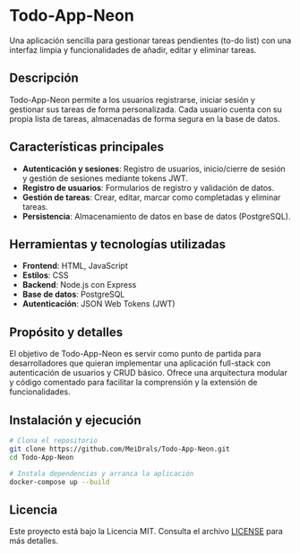 # Todo-App-Neon

Una aplicación sencilla para gestionar tareas pendientes (to-do list) con una interfaz limpia y funcionalidades de añadir, editar y eliminar tareas.

## Descripción

Todo-App-Neon permite a los usuarios registrarse, iniciar sesión y gestionar sus tareas de forma personalizada. Cada usuario cuenta con su propia lista de tareas, almacenadas de forma segura en la base de datos.

## Características principales

- **Autenticación y sesiones**: Registro de usuarios, inicio/cierre de sesión y gestión de sesiones mediante tokens JWT.
- **Registro de usuarios**: Formularios de registro y validación de datos.
- **Gestión de tareas**: Crear, editar, marcar como completadas y eliminar tareas.
- **Persistencia**: Almacenamiento de datos en base de datos (PostgreSQL).

## Herramientas y tecnologías utilizadas

- **Frontend**: HTML, JavaScript
- **Estilos**: CSS
- **Backend**: Node.js con Express
- **Base de datos**: PostgreSQL
- **Autenticación**: JSON Web Tokens (JWT)

## Propósito y detalles

El objetivo de Todo-App-Neon es servir como punto de partida para desarrolladores que quieran implementar una aplicación full-stack con autenticación de usuarios y CRUD básico. Ofrece una arquitectura modular y código comentado para facilitar la comprensión y la extensión de funcionalidades.

## Instalación y ejecución

```bash
# Clona el repositorio
git clone https://github.com/MeiDrals/Todo-App-Neon.git
cd Todo-App-Neon

# Instala dependencias y arranca la aplicación
docker-compose up --build
```

## Licencia

Este proyecto está bajo la Licencia MIT. Consulta el archivo [LICENSE](LICENSE) para más detalles.
